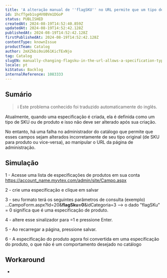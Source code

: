 ```yaml
---
title: 'A alteração manual de ''flagSKU'' no URL permite que um tipo de especificação seja alterado indevidamente.'
id: 1hcfTgeb1sgHV0BVm1DGoP
status: PUBLISHED
createdAt: 2024-08-19T14:52:40.859Z
updatedAt: 2024-08-19T14:52:42.128Z
publishedAt: 2024-08-19T14:52:42.128Z
firstPublishedAt: 2024-08-19T14:52:42.128Z
contentType: knownIssue
productTeam: Catalog
author: 2mXZkbi0oi061KicTExNjo
tag: Catalog
slugEN: manually-changing-flagsku-in-the-url-allows-a-specification-type-to-be-improperly-changed
locale: pt
kiStatus: Backlog
internalReference: 1083333
---
```


## Sumário

>ℹ️ Este problema conhecido foi traduzido automaticamente do inglês.


Atualmente, quando uma especificação é criada, ela é definida como um tipo de SKU ou de produto e isso não deve ser alterado após sua criação.

No entanto, há uma falha no administrador do catálogo que permite que esses campos sejam alterados incorretamente de seu tipo original (de SKU para produto ou vice-versa), ao manipular o URL da página de administração.

## Simulação


1 - Acesse uma lista de especificações de produtos em sua conta https://account_name.myvtex.com/admin/site/Campo.aspx

2 - crie uma especificação e clique em salvar

3 - seu formato terá os seguintes parâmetros de consulta (exemplo) ...CampoForm.aspx?Id=20&**flagSku=0**&idCategoria=3 --> o dado "flagSKu" = 0 significa que é uma especificação de produto.

4 - altere esse sinalizador para =1 e pressione Enter.

5 - Ao recarregar a página, pressione salvar.

6 - A especificação do produto agora foi convertida em uma especificação do produto, o que não é um comportamento desejado no catálogo

## Workaround


-





